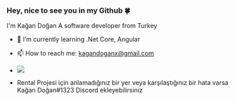 ### Hey, nice to see you in my Github 🍀
I'm Kağan Doğan
A software developer from Turkey
- 🌱 I’m currently learning .Net Core, Angular
- 📫 How to reach me: kagandoganx@gmail.com
- ![](https://komarev.com/ghpvc/?username=KaganDogann)

- Rental Projesi için anlamadığınız bir yer veya karşılaştığınız bir hata varsa Kağan Doğan#1323 Discord ekleyebilirsiniz
<!--
**KaganDogann/KaganDogann** is a ✨ _special_ ✨ repository because its `README.md` (this file) appears on your GitHub profile.

Here are some ideas to get you started:

- 🔭 I’m currently working on ...
- 🌱 I’m currently learning ...
- 👯 I’m looking to collaborate on ...
- 🤔 I’m looking for help with ...
- 💬 Ask me about ...
- 📫 How to reach me: ...
- 😄 Pronouns: ...
- ⚡ Fun fact: ...
-->

